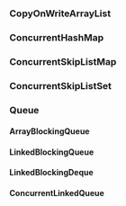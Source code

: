 ### CopyOnWriteArrayList

### ConcurrentHashMap

### ConcurrentSkipListMap

### ConcurrentSkipListSet

### Queue

#### ArrayBlockingQueue

#### LinkedBlockingQueue

#### LinkedBlockingDeque

#### ConcurrentLinkedQueue



